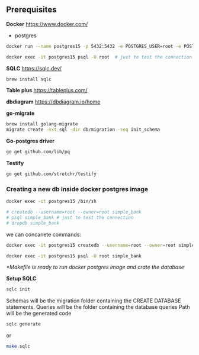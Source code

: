 ## Prerequisites

**Docker**
https://www.docker.com/

- postgres

```bash
docker run --name postgres15 -p 5432:5432 -e POSTGRES_USER=root -e POSTGRES_PASSWORD=secret -d postgres:15.0-alpine

docker exec -it postgres15 psql -U root  # just to test the connection
```

**SQLC**
https://sqlc.dev/

```bash
brew install sqlc
```

**Table plus**
https://tableplus.com/

**dbdiagram**
https://dbdiagram.io/home

**go-migrate**

```bash
brew install golang-migrate
migrate create -ext sql -dir db/migration -seq init_schema
```

**Go-postgres driver**

```bash
go get github.com/lib/pq
```

**Testify**

```bash
go get github.com/stretchr/testify
```

### Creating a new db inside docker postgres image

```bash
docker exec -it postgres15 /bin/sh

# createdb --username=root --owner=root simple_bank
# psql simple_bank # just to test the connection
# dropdb simple_bank
```

we can concanete commands:

```bash
docker exec -it postgres15 createdb --username=root --owner=root simple_bank

docker exec -it postgres15 psql -U root simple_bank
```

_\*Makefile is ready to run docker postgres image and crate the database_

**Setup SQLC**

```bash
sqlc init
```

Schemas will be the migration folder containing the CREATE DATABASE statements.
Queries will be the folder containing the database queries
Path will be the generated code

```bash
sqlc generate
```

or

```bash
make sqlc
```
